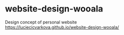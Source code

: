 # website-design-wooala  
Design concept of personal website  
https://luciecicvarkova.github.io/website-design-wooala/
